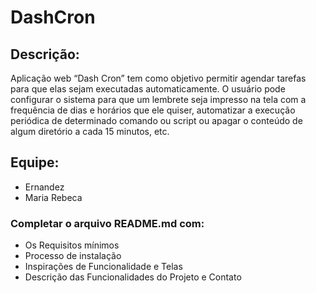 # DashCron

## Descrição:

Aplicação web “Dash Cron” tem como objetivo permitir agendar  tarefas para que elas sejam executadas automaticamente. O usuário pode configurar o sistema para que um lembrete seja impresso na tela com a frequência de dias e horários que ele quiser, automatizar a execução periódica de determinado comando ou script ou apagar o conteúdo de algum diretório a cada 15 minutos, etc.

## Equipe:

* Ernandez
* Maria Rebeca

### Completar o arquivo README.md com:

* Os Requisitos mínimos
* Processo de instalação
* Inspirações de Funcionalidade e Telas
* Descrição das Funcionalidades do Projeto e Contato
